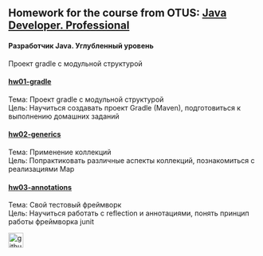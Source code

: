 ## Homework for the course from OTUS: [Java Developer. Professional](https://otus.ru/lessons/java-professional/)
#### Разработчик Java. Углубленный уровень
Проект gradle с модульной структурой
#### [hw01-gradle](https://github.com/FroJuniK/repo_for_training/tree/main/hw01-gradle)
Тема: Проект gradle с модульной структурой<br>
Цель: Научиться создавать проект Gradle (Maven), подготовиться к выполнению домашних заданий<br>
#### [hw02-generics](https://github.com/FroJuniK/repo_for_training/tree/main/hw02-generics)
Тема: Применение коллекций<br>
Цель: Попрактиковать различные аспекты коллекций, познакомиться с реализациями Map<br>
#### [hw03-annotations](https://github.com/FroJuniK/repo_for_training/tree/main/hw03-annotations)
Тема: Свой тестовый фреймворк<br>
Цель: Научиться работать с reflection и аннотациями, понять принцип работы фреймворка junit<br>

[<img src='https://cdn.jsdelivr.net/npm/simple-icons@3.0.1/icons/github.svg' alt='github' height='30'>](https://github.com/FroJuniK)  